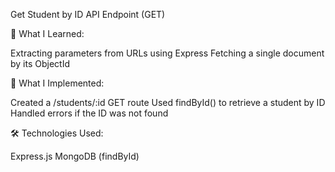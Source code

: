Get Student by ID API Endpoint (GET)

📖 What I Learned:

Extracting parameters from URLs using Express
Fetching a single document by its ObjectId

🔨 What I Implemented:

Created a /students/:id GET route
Used findById() to retrieve a student by ID
Handled errors if the ID was not found

🛠 Technologies Used:

Express.js
MongoDB (findById)
